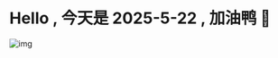 
# Hello , 今天是 2025-5-22 , 加油鸭 🤭

![img](https://v1.jinrishici.com/all.svg?font-size=18&spacing=4)

